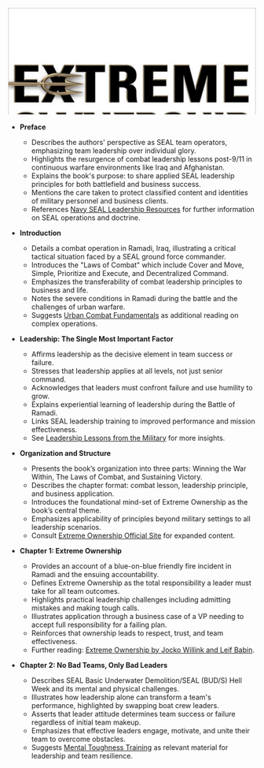 ![ExtremeOwnership-JockoWillink](ExtremeOwnership-JockoWillink.best.png)

- **Preface**
  - Describes the authors' perspective as SEAL team operators, emphasizing team leadership over individual glory.
  - Highlights the resurgence of combat leadership lessons post-9/11 in continuous warfare environments like Iraq and Afghanistan.
  - Explains the book's purpose: to share applied SEAL leadership principles for both battlefield and business success.
  - Mentions the care taken to protect classified content and identities of military personnel and business clients.
  - References [Navy SEAL Leadership Resources](https://www.navyseals.com) for further information on SEAL operations and doctrine.

- **Introduction**
  - Details a combat operation in Ramadi, Iraq, illustrating a critical tactical situation faced by a SEAL ground force commander.
  - Introduces the "Laws of Combat" which include Cover and Move, Simple, Prioritize and Execute, and Decentralized Command.
  - Emphasizes the transferability of combat leadership principles to business and life.
  - Notes the severe conditions in Ramadi during the battle and the challenges of urban warfare.
  - Suggests [Urban Combat Fundamentals](https://fas.org/irp/doddir/army/fm3-06.pdf) as additional reading on complex operations.

- **Leadership: The Single Most Important Factor**
  - Affirms leadership as the decisive element in team success or failure.
  - Stresses that leadership applies at all levels, not just senior command.
  - Acknowledges that leaders must confront failure and use humility to grow.
  - Explains experiential learning of leadership during the Battle of Ramadi.
  - Links SEAL leadership training to improved performance and mission effectiveness.
  - See [Leadership Lessons from the Military](https://hbr.org/2014/10/what-executives-can-learn-from-the-military) for more insights.

- **Organization and Structure**
  - Presents the book’s organization into three parts: Winning the War Within, The Laws of Combat, and Sustaining Victory.
  - Describes the chapter format: combat lesson, leadership principle, and business application.
  - Introduces the foundational mind-set of Extreme Ownership as the book’s central theme.
  - Emphasizes applicability of principles beyond military settings to all leadership scenarios.
  - Consult [Extreme Ownership Official Site](https://echelonfront.com/books/extreme-ownership/) for expanded content.

- **Chapter 1: Extreme Ownership**
  - Provides an account of a blue-on-blue friendly fire incident in Ramadi and the ensuing accountability.
  - Defines Extreme Ownership as the total responsibility a leader must take for all team outcomes.
  - Highlights practical leadership challenges including admitting mistakes and making tough calls.
  - Illustrates application through a business case of a VP needing to accept full responsibility for a failing plan.
  - Reinforces that ownership leads to respect, trust, and team effectiveness.
  - Further reading: [Extreme Ownership by Jocko Willink and Leif Babin](https://www.amazon.com/Extreme-Ownership-Own-Total-Leadership/dp/1250067057).

- **Chapter 2: No Bad Teams, Only Bad Leaders**
  - Describes SEAL Basic Underwater Demolition/SEAL (BUD/S) Hell Week and its mental and physical challenges.
  - Illustrates how leadership alone can transform a team's performance, highlighted by swapping boat crew leaders.
  - Asserts that leader attitude determines team success or failure regardless of initial team makeup.
  - Emphasizes that effective leaders engage, motivate, and unite their team to overcome obstacles.
  - Suggests [Mental Toughness Training](https://www.ncbi.nlm.nih.gov/pmc/articles/PMC4705974/) as relevant material for leadership and team resilience.
